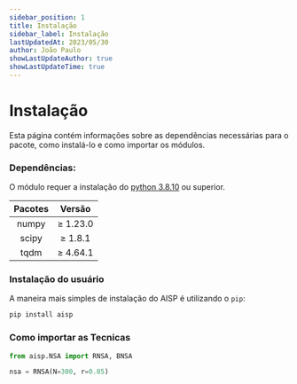 ```yaml
---
sidebar_position: 1
title: Instalação
sidebar_label: Instalação
lastUpdatedAt: 2023/05/30
author: João Paulo
showLastUpdateAuthor: true
showLastUpdateTime: true
---
```


# **Instalação**

Esta página contém informações sobre as dependências necessárias para o pacote, como instalá-lo e como importar os módulos.

### **Dependências:**

O módulo requer a instalação do [python 3.8.10](https://www.python.org/downloads/) ou superior.

<div style={{ display: "flex", justifyContent: "center", alignItems: "center", margin: "auto" }}>

|    Pacotes    |     Versão    |
|:-------------:|:-------------:|
|    numpy      |    ≥ 1.23.0   |
|    scipy      |    ≥ 1.8.1    |
|    tqdm       |    ≥ 4.64.1   |

</div>

### **Instalação do usuário**

A maneira mais simples de instalação do AISP é utilizando o ``pip``:

```bash
pip install aisp
```

### **Como importar as Tecnicas**

``` python
from aisp.NSA import RNSA, BNSA

nsa = RNSA(N=300, r=0.05)
```